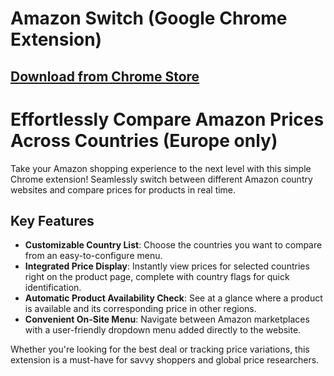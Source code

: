 # <img src="https://lh3.googleusercontent.com/I4LqQIwWLSGutMmSrO8Spe-EtxYHUSMUl6GRlQadyJppXfJ4BZRlMCRbEuPEb8ioDa4LHIJstdZ8aVYnBboE_xORZfs=s120" alt="" align="center">Amazon Switch (Google Chrome Extension)

## [Download from Chrome Store](https://chrome.google.com/webstore/detail/amazonswitch/ajmnpffielghjhcbdgoodobnajefbgpo)

# Effortlessly Compare Amazon Prices Across Countries (Europe only)

Take your Amazon shopping experience to the next level with this simple Chrome extension! Seamlessly switch between different Amazon country websites and compare prices for products in real time.

## Key Features  
- **Customizable Country List**: Choose the countries you want to compare from an easy-to-configure menu.
- **Integrated Price Display**: Instantly view prices for selected countries right on the product page, complete with country flags for quick identification.
- **Automatic Product Availability Check**: See at a glance where a product is available and its corresponding price in other regions.
- **Convenient On-Site Menu**: Navigate between Amazon marketplaces with a user-friendly dropdown menu added directly to the website.

Whether you're looking for the best deal or tracking price variations, this extension is a must-have for savvy shoppers and global price researchers.
